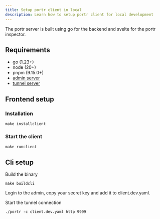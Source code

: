 ```yaml
---
title: Setup portr client in local
description: Learn how to setup portr client for local development
---
```


The portr server is built using go for the backend and svelte for the portr inspector.

## Requirements

- go (1.23+)
- node (20+)
- pnpm (9.15.0+)
- [admin server](/local-development/admin/)
- [tunnel server](/local-development/tunnel-server/)

## Frontend setup

### Installation

```shell
make installclient
```

### Start the client

```shell
make runclient
```

## Cli setup

Build the binary

```shell
make buildcli
```

Login to the admin, copy your secret key and add it to client.dev.yaml.

Start the tunnel connection

```shell
./portr -c client.dev.yaml http 9999
```
